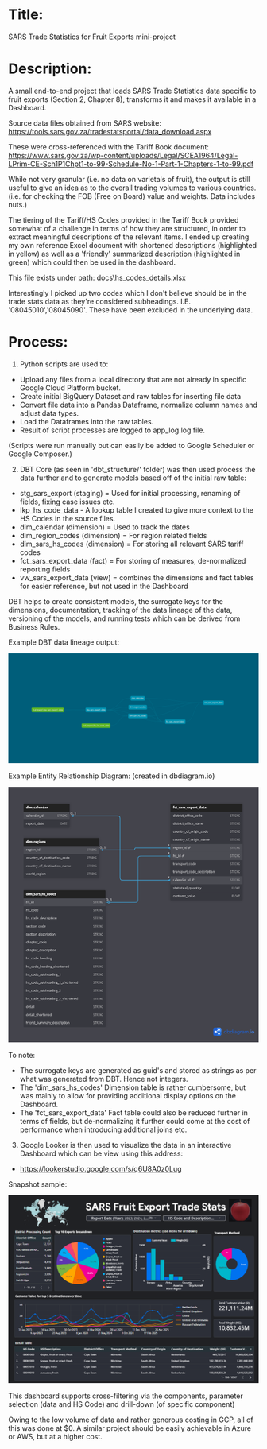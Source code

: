 # Title:
SARS Trade Statistics for Fruit Exports mini-project

# Description:
A small end-to-end project that loads SARS Trade Statistics data specific to fruit exports (Section 2, Chapter 8), transforms it and makes it available in a Dashboard.

Source data files obtained from SARS website:
https://tools.sars.gov.za/tradestatsportal/data_download.aspx

These were cross-referenced with the Tariff Book document: 
https://www.sars.gov.za/wp-content/uploads/Legal/SCEA1964/Legal-LPrim-CE-Sch1P1Chpt1-to-99-Schedule-No-1-Part-1-Chapters-1-to-99.pdf

While not very granular (i.e. no data on varietals of fruit), the output is still useful to give an idea as to the overall trading volumes to various countries.
(i.e. for checking the FOB (Free on Board) value and weights. Data includes nuts.)

The tiering of the Tariff/HS Codes provided in the Tariff Book provided somewhat of a challenge in terms of how they are structured, in order to extract meaningful descriptions of the relevant items. I ended up creating my own reference Excel document with shortened descriptions (highlighted in yellow) as well as a 'friendly' summarized description (highlighted in green) which could then be used in the dashboard. 

This file exists under path: 
docs\hs_codes_details.xlsx

Interestingly I picked up two codes which I don't believe should be in the trade stats data as they're considered subheadings. I.E. '08045010','08045090'.
These have been excluded in the underlying data.


# Process:
1) Python scripts are used to:
- Upload any files from a local directory that are not already in specific Google Cloud Platform bucket.
- Create initial BigQuery Dataset and raw tables for inserting file data
- Convert file data into a Pandas Dataframe, normalize column names and adjust data types.
- Load the Dataframes into the raw tables.
- Result of script processes are logged to app_log.log file.

(Scripts were run manually but can easily be added to Google Scheduler or Google Composer.)


2) DBT Core (as seen in 'dbt_structure/' folder) was then used process the data further and to generate models based off of the initial raw table:
- stg_sars_export (staging) = Used for initial processing, renaming of fields, fixing case issues etc.
- lkp_hs_code_data - A lookup table I created to give more context to the HS Codes in the source files.
- dim_calendar (dimension) = Used to track the dates
- dim_region_codes (dimension) = For region related fields
- dim_sars_hs_codes (dimension) = For storing all relevant SARS tariff codes
- fct_sars_export_data (fact) = For storing of measures, de-normalized reporting fields
- vw_sars_export_data (view) = combines the dimensions and fact tables for easier reference, but not used in the Dashboard 

DBT helps to create consistent models, the surrogate keys for the dimensions, documentation, tracking of the data lineage of the data, versioning of the models, and running tests which can be derived from Business Rules.

Example DBT data lineage output:

![alt text](https://github.com/intrepidza/fruit_export_dashboard/blob/main/assets/dbt-dag.png?raw=true)


Example Entity Relationship Diagram: (created in dbdiagram.io)

![alt text](https://github.com/intrepidza/fruit_export_dashboard/blob/main/assets/ERD.png?raw=true)

To note:
- The surrogate keys are generated as guid's and stored as strings as per what was generated from DBT. Hence not integers.
- The 'dim_sars_hs_codes' Dimension table is rather cumbersome, but was mainly to allow for providing additional display options on the Dashboard.
- The 'fct_sars_export_data' Fact table could also be reduced further in terms of fields, but de-normalizing it further could come at the cost of performance when introducing additional joins etc.


3) Google Looker is then used to visualize the data in an interactive Dashboard which can be view using this address:

- https://lookerstudio.google.com/s/q6U8A0z0Lug


Snapshot sample:

![alt text](https://github.com/intrepidza/fruit_export_dashboard/blob/main/assets/Snapshot.png?raw=true)


This dashboard supports cross-filtering via the components, parameter selection (data and HS Code) and drill-down (of specific component)

Owing to the low volume of data and rather generous costing in GCP, all of this was done at $0.
A similar project should be easily achievable in Azure or AWS, but at a higher cost.
